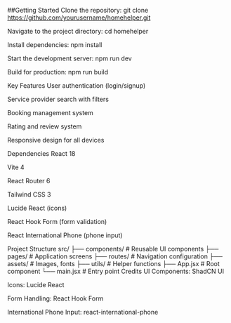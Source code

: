 ##Getting Started
Clone the repository:
git clone https://github.com/yourusername/homehelper.git

Navigate to the project directory:
cd homehelper

Install dependencies:
npm install

Start the development server:
npm run dev

Build for production:
npm run build


Key Features
User authentication (login/signup)

Service provider search with filters

Booking management system

Rating and review system

Responsive design for all devices

Dependencies
React 18

Vite 4

React Router 6

Tailwind CSS 3

Lucide React (icons)

React Hook Form (form validation)

React International Phone (phone input)

Project Structure
src/
├── components/  # Reusable UI components
├── pages/       # Application screens
├── routes/      # Navigation configuration
├── assets/      # Images, fonts
├── utils/       # Helper functions
├── App.jsx      # Root component
└── main.jsx     # Entry point
Credits
UI Components: ShadCN UI

Icons: Lucide React

Form Handling: React Hook Form

International Phone Input: react-international-phone

